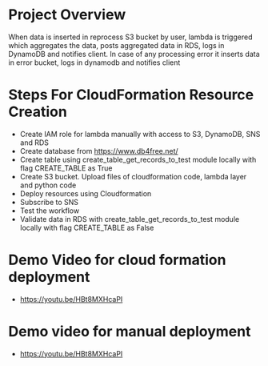 # Project Overview
When data is inserted in reprocess S3 bucket by user, lambda is triggered which aggregates the data, posts aggregated
data in RDS, logs in DynamoDB and notifies client. In case of any processing error it inserts data in error bucket,
logs in dynamodb and notifies client

# Steps For CloudFormation Resource Creation
* Create IAM role for lambda manually with access to S3, DynamoDB, SNS and RDS
* Create database from https://www.db4free.net/
* Create table using create_table_get_records_to_test module locally with flag CREATE_TABLE as True
* Create S3 bucket. Upload files of cloudformation code, lambda layer and python code
* Deploy resources using Cloudformation
* Subscribe to SNS
* Test the workflow
* Validate data in RDS with create_table_get_records_to_test module locally with flag CREATE_TABLE as False

# Demo Video for cloud formation deployment
* https://youtu.be/HBt8MXHcaPI

# Demo video for manual deployment
* https://youtu.be/HBt8MXHcaPI
